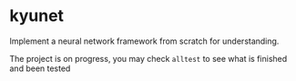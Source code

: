 # kyunet
Implement a neural network framework from scratch for understanding.

The project is on progress, you may check `alltest` to see what is finished and been tested

